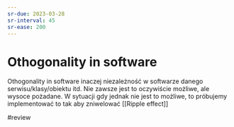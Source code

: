 ```yaml
---
sr-due: 2023-03-28
sr-interval: 45
sr-ease: 200
---
```


# Othogonality in software

Othogonality in software inaczej niezależność w softwarze danego serwisu/klasy/obiektu itd. Nie zawsze jest to oczywiście możliwe, ale wysoce pożadane. W sytuacji gdy jednak nie jest to możliwe, to próbujemy implementować to tak aby zniwelować [[Ripple effect]]

#review